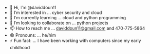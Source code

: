 - 👋 Hi, I’m @daviddoun11
- 👀 I’m interested in ... cyber security and cloud 
- 🌱 I’m currently learning ... cloud and python programming
- 💞️ I’m looking to collaborate on ... python projects
- 📫 How to reach me ... daviddoun11@gmail.com and 470-775-5864
- 😄 Pronouns: ... he/him
- ⚡ Fun fact: ... I have been working with computers since my early childhood

<!---
daviddoun11/daviddoun11 is a ✨ special ✨ repository because its `README.md` (this file) appears on your GitHub profile.
You can click the Preview link to take a look at your changes.
--->
